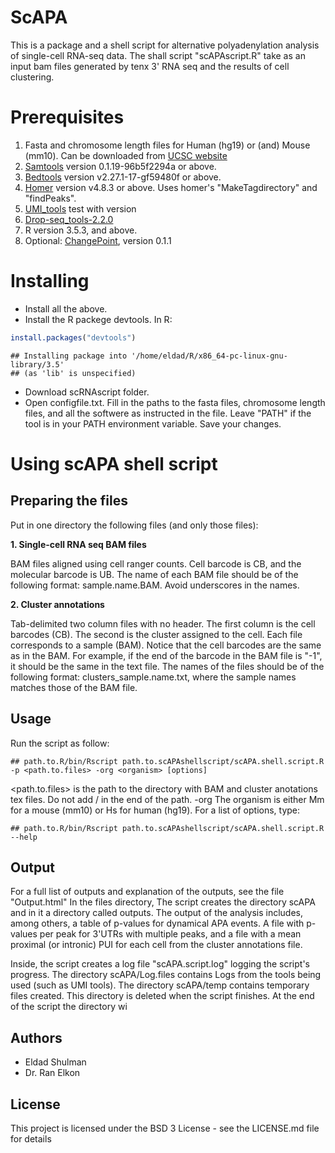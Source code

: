 ScAPA
================

This is a package and a shell script for alternative polyadenylation analysis of single-cell RNA-seq data. The shall script "scAPAscript.R" take as an input bam files generated by tenx 3' RNA seq and the results of cell clustering.

Prerequisites
=============

1.  Fasta and chromosome length files for Human (hg19) or (and) Mouse (mm10). Can be downloaded from [UCSC website](http://hgdownload.cse.ucsc.edu/goldenPath/mm10/bigZips/)
2.  [Samtools](http://www.htslib.org/download/) version 0.1.19-96b5f2294a or above.
3.  [Bedtools](https://bedtools.readthedocs.io/en/latest/content/installation.html) version v2.27.1-17-gf59480f or above.
4.  [Homer](http://homer.ucsd.edu/homer/introduction/install.html) version v4.8.3 or above. Uses homer's "MakeTagdirectory" and "findPeaks".
5.  [UMI\_tools](https://github.com/CGATOxford/UMI-tools/blob/master/doc/QUICK_START.md) test with version
6.  [Drop-seq\_tools-2.2.0](https://github.com/broadinstitute/Drop-seq/releases/tag/v2.2.0)
7.  R version 3.5.3, and above.
8.  Optional: [ChangePoint](https://sourceforge.net/projects/utr/files/), version 0.1.1

Installing
==========

-   Install all the above.
-   Install the R packege devtools. In R:

``` r
install.packages("devtools")
```

    ## Installing package into '/home/eldad/R/x86_64-pc-linux-gnu-library/3.5'
    ## (as 'lib' is unspecified)

-   Download scRNAscript folder.
-   Open configfile.txt. Fill in the paths to the fasta files, chromosome length files, and all the softwere as instructed in the file. Leave "PATH" if the tool is in your PATH environment variable. Save your changes.

Using scAPA shell script
========================

Preparing the files
-------------------

Put in one directory the following files (and only those files):

**1. Single-cell RNA seq BAM files**

BAM files aligned using cell ranger counts. Cell barcode is CB, and the molecular barcode is UB. The name of each BAM file should be of the following format: sample.name.BAM. Avoid underscores in the names.

**2. Cluster annotations**

Tab-delimited two column files with no header. The first column is the cell barcodes (CB). The second is the cluster assigned to the cell. Each file corresponds to a sample (BAM). Notice that the cell barcodes are the same as in the BAM. For example, if the end of the barcode in the BAM file is "-1", it should be the same in the text file. The names of the files should be of the following format: clusters\_sample.name.txt, where the sample names matches those of the BAM file.

Usage
-----

Run the script as follow:

    ## path.to.R/bin/Rscript path.to.scAPAshellscript/scAPA.shell.script.R -p <path.to.files> -org <organism> [options]

&lt;path.to.files&gt; is the path to the directory with BAM and cluster anotations tex files. Do not add / in the end of the path. -org The organism is either Mm for a mouse (mm10) or Hs for human (hg19). For a list of options, type:

    ## path.to.R/bin/Rscript path.to.scAPAshellscript/scAPA.shell.script.R --help

Output
------

For a full list of outputs and explanation of the outputs, see the file "Output.html" In the files directory, The script creates the directory scAPA and in it a directory called outputs. The output of the analysis includes, among others, a table of p-values for dynamical APA events. A file with p-values per peak for 3'UTRs with multiple peaks, and a file with a mean proximal (or intronic) PUI for each cell from the cluster annotations file.

Inside, the script creates a log file "scAPA.script.log" logging the script's progress. The directory scAPA/Log.files contains Logs from the tools being used (such as UMI tools). The directory scAPA/temp contains temporary files created. This directory is deleted when the script finishes. At the end of the script the directory wi

Authors
-------

-   Eldad Shulman
-   Dr. Ran Elkon

License
-------

This project is licensed under the BSD 3 License - see the LICENSE.md file for details
